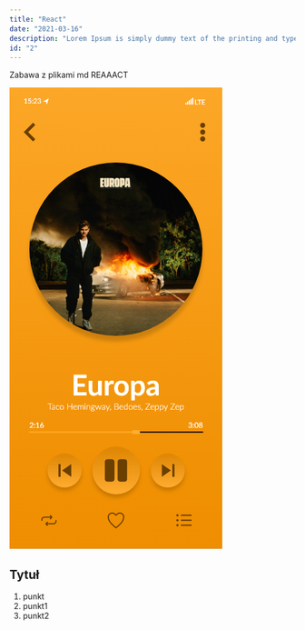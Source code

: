 ```yaml
---
title: "React"
date: "2021-03-16"
description: "Lorem Ipsum is simply dummy text of the printing and typesetting industry. Lorem Ipsum has been the industry's standard dummy text ever since the 1500s, when an unknown printer took a galley of type and scrambled it to make a type specimen book. It has survived not only five centuries, but also the leap into electronic typesetting, remaining essentially unchanged."
id: "2"
---
```


Zabawa z plikami md
REAAACT

![grafika](./testowezdj.png)

## Tytuł

1. punkt
2. punkt1
3. punkt2
